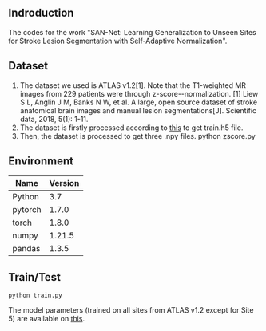 ﻿## **Indroduction**

 The codes for the work "SAN-Net: Learning Generalization to Unseen Sites for Stroke Lesion Segmentation with Self-Adaptive Normalization".
 
## **Dataset**

 1. The dataset we used is ATLAS v1.2[1]. Note that the T1-weighted MR images from 229 patients were through z-score--normalization.
 [1] Liew S L, Anglin J M, Banks N W, et al. A large, open source dataset of stroke anatomical brain images and manual lesion segmentations[J]. Scientific data, 2018, 5(1): 1-11.
 2. The dataset is firstly processed according to [this](https://github.com/Andrewsher/ATLAS-dataset-generate-h5file) to get train.h5 file.
 3. Then, the dataset is processed to get three .npy files.
    python zscore.py

## Environment
|Name|Version  |
|--|--|
|Python|3.7|
|pytorch|1.7.0|
|torch|1.8.0|
|numpy|1.21.5|
|pandas|1.3.5|

## Train/Test

 `python train.py`
 
 The model parameters (trained on all sites from ATLAS v1.2 except for Site 5) are available on [this](https://mega.nz/file/2n41SLgS#1JAJKuZsBOp-6PoQL5owhbAIpPiy-QAGFcbn1dsanA8).


